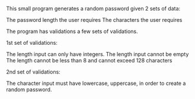 This small program generates a random password given 2 sets of data:

The password length the user requires
The characters the user requires

The program has validations a few sets of validations.

1st set of validations:

The length input can only have integers.
The length input cannot be empty
The length cannot be less than 8 and cannot exceed 128 characters

2nd set of validations:

The character input must have lowercase, uppercase, in order to create a random password.
